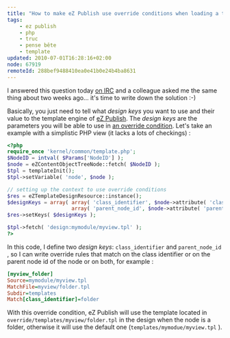 ```yaml
---
title: "How to make eZ Publish use override conditions when loading a template"
tags:
    - ez publish
    - php
    - truc
    - pense bête
    - template
updated: 2010-07-01T16:28:16+02:00
node: 67919
remoteId: 288bef9488410ea0e41b0e24b4ba8631
---
```


I answered this question today [on IRC](http://ez.no/developer/irc) and a colleague asked me the same thing about two weeks ago... it's time to write down the solution :-)


Basically, you just need to tell what *design keys* you want to use and their value to the template engine of [eZ Publish](/tag/ez+publish). The *design keys* are the parameters you will be able to use in [an override condition](http://ez.no/doc/ez_publish/technical_manual/4_0/templates/the_template_override_system). Let's take an example with a simplistic PHP view (it lacks a lots of checkings) :

``` php
<?php
require_once 'kernel/common/template.php';
$NodeID = intval( $Params['NodeID'] );
$node = eZContentObjectTreeNode::fetch( $NodeID );
$tpl = templateInit();
$tpl->setVariable( 'node', $node );

// setting up the context to use override conditions
$res = eZTemplateDesignResource::instance();
$designKeys = array( array( 'class_identifier', $node->attribute( 'class_identifier' )),
                     array( 'parent_node_id', $node->attribute( 'parent_node_id' )) );
$res->setKeys( $designKeys );

$tpl->fetch( 'design:mymodule/myview.tpl' );
?>

```


In this code, I define two *design keys*: <code>class_identifier</code>
 and <code>parent_node_id</code>
, so I can write override rules that match on the class identifier or on the parent node id of the node or on both, for example :

``` ini
[myview_folder]
Source=mymodule/myview.tpl
MatchFile=myview/folder.tpl
Subdir=templates
Match[class_identifier]=folder

```


With this override condition, eZ Publish will use the template located in <code>override/templates/myview/folder.tpl</code>
 in the design when the node is a folder, otherwise it will use the default one (<code>templates/mymodue/myview.tpl</code>
).

